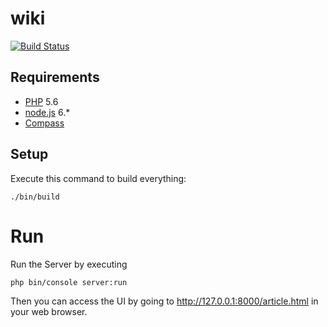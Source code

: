 wiki
====

[![Build Status](https://travis-ci.org/davidbarratt/wiki.svg?branch=master)](https://travis-ci.org/davidbarratt/wiki)

## Requirements
* [PHP](http://php.net) 5.6
* [node.js](https://nodejs.org/en/) 6.*
* [Compass](http://compass-style.org)

## Setup
Execute this command to build everything:
```
./bin/build
```

# Run
Run the Server by executing
```
php bin/console server:run
```
Then you can access the UI by going to
http://127.0.0.1:8000/article.html
in your web browser.
